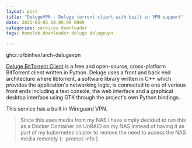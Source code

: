 ```yaml
---
layout: post
title: "DelugeVPN - Deluge torrent client with built in VPN support"
date: 2025-02-05 10:00:00 0000
categories: services downloader
tags: homelab downloader deluge delugevpn

---
```


ghcr.io/binhex/arch-delugevpn

[Deluge BitTorrent Client](https://www.deluge-torrent.org/) is a free and open-source, cross-platform BitTorrent client written in Python. Deluge uses a front and back end architecture where libtorrent, a software library written in C++ which provides the application's networking logic, is connected to one of various front ends including a text console, the web interface and a graphical desktop interface using GTK through the project's own Python bindings. 

This service has a built in Wireguard VPN.

> Since this uses media from my NAS i have simply decided to run this as a Docker Container on UnRAID on my NAS instead of having it as part of my kubernetes cluster to remove the need to access the NAS media remotely
{: .prompt-info }